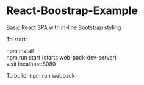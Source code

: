 # React-Boostrap-Example
Basic React SPA with in-line Bootstrap styling

To start:

npm install<br />
npm run start (starts web-pack-dev-server)<br />
visit localhost:8080<br />

To build:
npm run webpack
